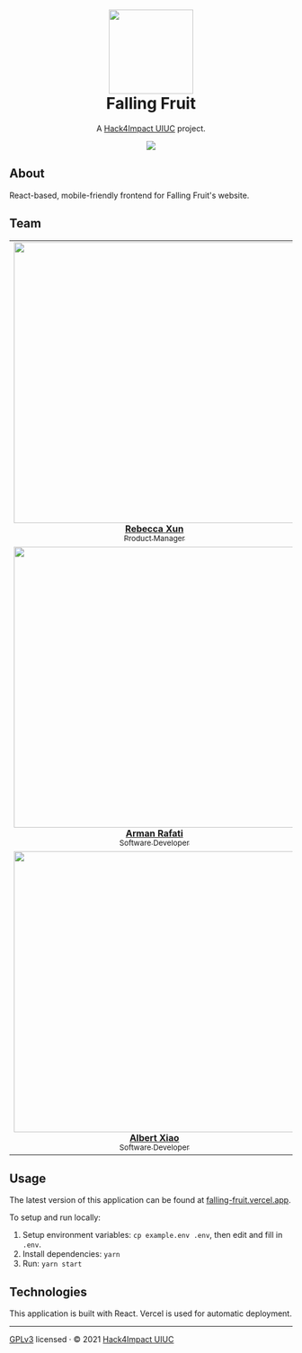 <h1 align="center">
  <a href="https://fallingfruit.org">
    <img
      src="https://fallingfruit.org/new_logo_300x.jpg"
      width="150"
    />
  </a>
  <br />
  Falling Fruit
  <br />
</h1>
<p align="center">
  A <a href="https://uiuc.hack4impact.org/" target="_blank">Hack4Impact UIUC</a> project.
</p>

<p align="center">
  <img src="https://img.shields.io/badge/license-GPLv3-blue?style=flat-square" />
</p>

## About

React-based, mobile-friendly frontend for Falling Fruit's website.

## Team

<table align="center">
  <tr>
    <td align="center">
      <a href="https://www.linkedin.com/in/arpanlaha/">
        <img
          src="https://uiuc.hack4impact.org/images/people/rebecca_xun.jpg"
          width="500px"
        />
        <br />
        <b>Rebecca Xun</b>
        <br />
        <sub>Product Manager</sub>
      </a>
    </td>
    <td align="center">
      <a href="https://linkedin.com/in/sirajchokshi">
        <img
          src="https://avatars.githubusercontent.com/u/19193347"
          width="500px"
        />
        <br />
        <b>Siraj Chokshi</b>
        <br />
        <sub>Product Manager</sub>
      </a>
    </td>
    <td align="center">
      <a href="http://www.linkedin.com/in/jeffrey-tang/">
        <img
          src="https://uiuc.hack4impact.org/images/people/jeffrey_tang.jpg"
          width="500px"
        />
        <br />
        <b>Jeffrey Tang</b>
        <br />
        <sub>Technical Lead</sub>
      </a>
    </td>
    <td align="center">
      <a href="http://www.github.com/laurenho025">
        <img
          src="https://uiuc.hack4impact.org/images/people/lauren_ho.jpg"
          width="500px"
        />
        <br />
        <b>Lauren Ho</b>
        <br />
        <sub>Software Developer</sub>
      </a>
    </td>
  </tr>
  <tr>
    <td align="center">
      <a href="https://www.linkedin.com/in/armanrafati/">
        <img
          src="https://user-images.githubusercontent.com/46976119/134970401-021d8107-0340-48b5-818b-e4959cdc3c13.jpg"
          width="500px"
        />
        <br />
        <b>Arman Rafati</b>
        <br />
        <sub>Software Developer</sub>
      </a>
    </td>
    <td align="center">
      <a href="https://www.linkedin.com/in/ashankbehara/">
        <img
          src="https://uiuc.hack4impact.org/images/values/value-1.svg"
          width="500px"
        />
        <br />
        <b>Ashank Behara</b>
        <br />
        <sub>Software Developer</sub>
      </a>
    </td>
    <td align="center">
      <a href="https://www.linkedin.com/in/daniel-moon1">
        <img
          src="https://uiuc.hack4impact.org/images/people/daniel_moon.jpg"
          width="500px"
        />
        <br />
        <b>Daniel Moon</b>
        <br />
        <sub>Software Developer</sub>
      </a>
    </td>
    <td align="center">
      <a href="https://www.linkedin.com/in/riyajain5/">
        <img
          src="https://uiuc.hack4impact.org/images/people/riya_jain.jpg"
          width="500px"
        />
        <br />
        <b>Riya Jain</b>
        <br />
        <sub>Software Developer</sub>
      </a>
    </td>

  </tr>
  <tr>
    <td align="center">
      <a href="https://www.linkedin.com/in/albert-xiao-7b697119a/">
        <img
          src="https://user-images.githubusercontent.com/25853164/134980925-b6a9000f-f790-4016-bc92-4fc06ddebc5e.jpg"
          width="500px"
        />
        <br />
        <b>Albert Xiao</b>
        <br />
        <sub>Software Developer</sub>
      </a>
    </td>
    <td align="center">
      <a href="https://www.linkedin.com/in/archna-sobti">
        <img
          src="https://uiuc.hack4impact.org/images/people/archna_sobti.jpg"
          width="500px"
        />
        <br />
        <b>Archna Sobti</b>
        <br />
        <sub>Software Developer</sub>
      </a>
    </td>
    <td align="center">
      <a href="https://www.linkedin.com/in/vasu-chalasani-a83684157/">
        <img
          src="https://uiuc.hack4impact.org/images/people/vasu_chalasani.jpg"
          width="500px"
        />
        <br />
        <b>Vasu Chalasani</b>
        <br />
        <sub>Software Developer</sub>
      </a>
    </td>
  </tr>
</table>

## Usage

The latest version of this application can be found at [falling-fruit.vercel.app](https://falling-fruit.vercel.app).

To setup and run locally:

1. Setup environment variables: `cp example.env .env`, then edit and fill in `.env`.
2. Install dependencies: `yarn`
3. Run: `yarn start`

## Technologies

This application is built with React. Vercel is used for automatic deployment.

<hr />

[GPLv3](./LICENSE) licensed · © 2021 [Hack4Impact UIUC](https://github.com/hack4impact-uiuc)
